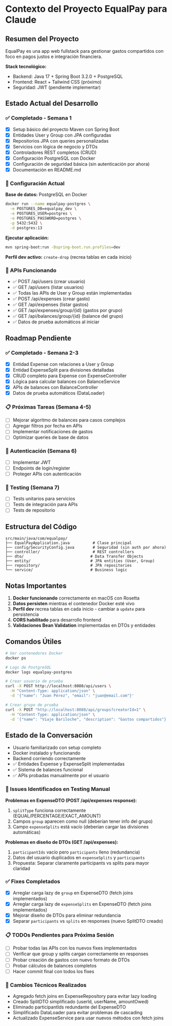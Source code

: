 # Contexto del Proyecto EqualPay para Claude

## Resumen del Proyecto
EqualPay es una app web fullstack para gestionar gastos compartidos con foco en pagos justos e integración financiera.

**Stack tecnológico:**
- Backend: Java 17 + Spring Boot 3.2.0 + PostgreSQL
- Frontend: React + Tailwind CSS (próximo)
- Seguridad: JWT (pendiente implementar)

## Estado Actual del Desarrollo

### ✅ Completado - Semana 1
- [x] Setup básico del proyecto Maven con Spring Boot
- [x] Entidades User y Group con JPA configuradas
- [x] Repositorios JPA con queries personalizadas
- [x] Servicios con lógica de negocio y DTOs
- [x] Controladores REST completos (CRUD)
- [x] Configuración PostgreSQL con Docker
- [x] Configuración de seguridad básica (sin autenticación por ahora)
- [x] Documentación en README.md

### 🔧 Configuración Actual
**Base de datos:** PostgreSQL en Docker
```bash
docker run --name equalpay-postgres \
  -e POSTGRES_DB=equalpay_dev \
  -e POSTGRES_USER=postgres \
  -e POSTGRES_PASSWORD=postgres \
  -p 5432:5432 \
  -d postgres:13
```

**Ejecutar aplicación:**
```bash
mvn spring-boot:run -Dspring-boot.run.profiles=dev
```

**Perfil dev activo:** `create-drop` (recrea tablas en cada inicio)

### 🧪 APIs Funcionando
- ✅ POST /api/users (crear usuario)
- ✅ GET /api/users (listar usuarios)
- ✅ Todas las APIs de User y Group están implementadas
- ✅ POST /api/expenses (crear gasto)
- ✅ GET /api/expenses (listar gastos)
- ✅ GET /api/expenses/group/{id} (gastos por grupo)
- ✅ GET /api/balances/group/{id} (balance del grupo)
- ✅ Datos de prueba automáticos al iniciar

## Roadmap Pendiente

### ✅ Completado - Semana 2-3
- [x] Entidad Expense con relaciones a User y Group
- [x] Entidad ExpenseSplit para divisiones detalladas
- [x] CRUD completo para Expense con ExpenseController
- [x] Lógica para calcular balances con BalanceService
- [x] APIs de balances con BalanceController
- [x] Datos de prueba automáticos (DataLoader)

### 📋 Próximas Tareas (Semana 4-5)
- [ ] Mejorar algoritmo de balances para casos complejos
- [ ] Agregar filtros por fecha en APIs
- [ ] Implementar notificaciones de gastos
- [ ] Optimizar queries de base de datos

### 🔐 Autenticación (Semana 6)
- [ ] Implementar JWT
- [ ] Endpoints de login/register
- [ ] Proteger APIs con autenticación

### 🧪 Testing (Semana 7)
- [ ] Tests unitarios para servicios
- [ ] Tests de integración para APIs
- [ ] Tests de repositorio

## Estructura del Código

```
src/main/java/com/equalpay/
├── EqualPayApplication.java          # Clase principal
├── config/SecurityConfig.java        # Seguridad (sin auth por ahora)
├── controller/                       # REST controllers
├── dto/                             # Data Transfer Objects
├── entity/                          # JPA entities (User, Group)
├── repository/                      # JPA repositories
└── service/                         # Business logic
```

## Notas Importantes
1. **Docker funcionando** correctamente en macOS con Rosetta
2. **Datos persisten** mientras el contenedor Docker esté vivo
3. **Perfil dev** recrea tablas en cada inicio - cambiar a `update` para persistencia
4. **CORS habilitado** para desarrollo frontend
5. **Validaciones Bean Validation** implementadas en DTOs y entidades

## Comandos Útiles
```bash
# Ver contenedores Docker
docker ps

# Logs de PostgreSQL
docker logs equalpay-postgres

# Crear usuario de prueba
curl -X POST http://localhost:8080/api/users \
  -H "Content-Type: application/json" \
  -d '{"name": "Juan Pérez", "email": "juan@email.com"}'

# Crear grupo de prueba
curl -X POST "http://localhost:8080/api/groups?creatorId=1" \
  -H "Content-Type: application/json" \
  -d '{"name": "Viaje Bariloche", "description": "Gastos compartidos"}'
```

## Estado de la Conversación
- Usuario familiarizado con setup completo
- Docker instalado y funcionando
- Backend corriendo correctamente
- ✅ Entidades Expense y ExpenseSplit implementadas
- ✅ Sistema de balances funcional
- ✅ APIs probadas manualmente por el usuario

### 🐛 Issues Identificados en Testing Manual
**Problemas en ExpenseDTO (POST /api/expenses response):**
1. `splitType` funciona correctamente (EQUAL/PERCENTAGE/EXACT_AMOUNT)
2. Campos `group` aparecen como null (deberían tener info del grupo)
3. Campo `expenseSplits` está vacío (deberían cargar las divisiones automáticas)

**Problemas en diseño de DTOs (GET /api/expenses):**
1. `participantIds` vacío pero `participants` lleno (redundancia)
2. Datos del usuario duplicados en `expenseSplits` y `participants`
3. Propuesta: Separar claramente participants vs splits para mayor claridad

### ✅ Fixes Completados
- [x] Arreglar carga lazy de `group` en ExpenseDTO (fetch joins implementados)
- [x] Arreglar carga lazy de `expenseSplits` en ExpenseDTO (fetch joins implementados)
- [x] Mejorar diseño de DTOs para eliminar redundancia
- [x] Separar `participants` vs `splits` en responses (nuevo SplitDTO creado)

### 📋 TODOs Pendientes para Próxima Sesión
- [ ] Probar todas las APIs con los nuevos fixes implementados
- [ ] Verificar que group y splits cargan correctamente en responses
- [ ] Probar creación de gastos con nuevo formato de DTOs
- [ ] Probar cálculos de balances completos
- [ ] Hacer commit final con todos los fixes

### 🔧 Cambios Técnicos Realizados
- Agregado fetch joins en ExpenseRepository para evitar lazy loading
- Creado SplitDTO simplificado (userId, userName, amountOwed)
- Eliminado participantIds redundante del ExpenseDTO
- Simplificado DataLoader para evitar problemas de cascading
- Actualizado ExpenseService para usar nuevos métodos con fetch joins